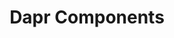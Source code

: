 ---
type: docs
title: "Dapr Components"
linkTitle: "Dapr"
description: "Components that integrate Radius with Dapr"
weight: 300
---